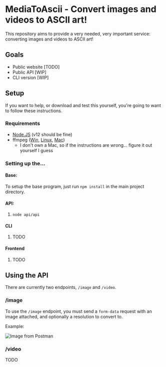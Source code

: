 # MediaToAscii - Convert images and videos to ASCII art!

This repository aims to provide a very needed, very important service: converting images and videos to ASCII art!

## Goals

* Public website [TODO]
* Public API [WIP]
* CLI version [WIP]

## Setup

If you want to help, or download and test this yourself, you're going to want to follow these instructions.

### Requirements

* [Node.JS](https://nodejs.org/en/) (v12 should be fine)
* ffmpeg ([Win](https://windowsloop.com/install-ffmpeg-windows-10/), [Linux](https://www.ostechnix.com/install-ffmpeg-linux/), [Mac](https://sites.duke.edu/ddmc/2013/12/30/install-ffmpeg-on-a-mac/))
  * I don't own a Mac, so if the instructions are wrong... figure it out yourself I guess

### Setting up the...

#### Base:

To setup the base program, just run `npm install` in the main project directory.

#### API:

1. `node api/api`

#### CLI

1. TODO

#### Frontend

1. TODO

## Using the API

There are currently two endpoints, `/image` and `/video`.

### /image
To use the `/image` endpoint, you must send a `form-data` request with an image attached, and optionally a resolution to convert to.

Example:

![Image from Postman](https://pasteboard.co/JibR3Nd.jpg)

### /video

TODO
